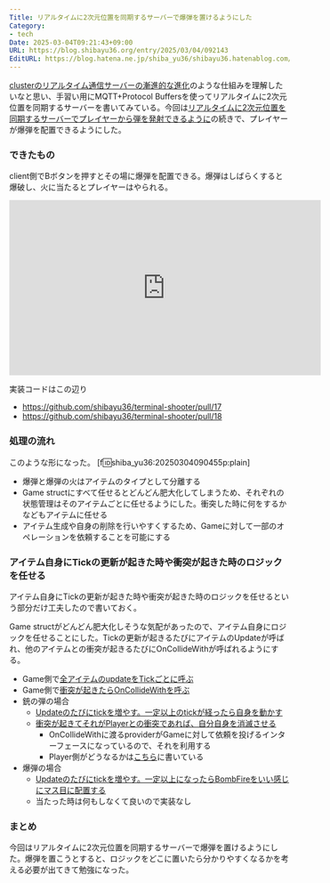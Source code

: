 ```yaml
---
Title: リアルタイムに2次元位置を同期するサーバーで爆弾を置けるようにした
Category:
- tech
Date: 2025-03-04T09:21:43+09:00
URL: https://blog.shibayu36.org/entry/2025/03/04/092143
EditURL: https://blog.hatena.ne.jp/shiba_yu36/shibayu36.hatenablog.com/atom/entry/6802418398332828829
---
```


[clusterのリアルタイム通信サーバーの漸進的な進化](https://tech-blog.cluster.mu/entry/2022/04/13/143058)のような仕組みを理解したいなと思い、手習い用にMQTT+Protocol Buffersを使ってリアルタイムに2次元位置を同期するサーバーを書いてみている。今回は[リアルタイムに2次元位置を同期するサーバーでプレイヤーから弾を発射できるように](https://blog.shibayu36.org/entry/2025/01/12/101103)の続きで、プレイヤーが爆弾を配置できるようにした。

### できたもの
client側でBボタンを押すとその場に爆弾を配置できる。爆弾はしばらくすると爆破し、火に当たるとプレイヤーはやられる。

<iframe width="560" height="315" src="https://www.youtube.com/embed/GkMNmrKYuWs?si=DtvSSuD5L-No_OqM" title="YouTube video player" frameborder="0" allow="accelerometer; autoplay; clipboard-write; encrypted-media; gyroscope; picture-in-picture; web-share" referrerpolicy="strict-origin-when-cross-origin" allowfullscreen></iframe>

実装コードはこの辺り

- https://github.com/shibayu36/terminal-shooter/pull/17
- https://github.com/shibayu36/terminal-shooter/pull/18

### 処理の流れ
このような形になった。
[f:id:shiba_yu36:20250304090455p:plain]

- 爆弾と爆弾の火はアイテムのタイプとして分離する
- Game structにすべて任せるとどんどん肥大化してしまうため、それぞれの状態管理はそのアイテムごとに任せるようにした。衝突した時に何をするかなどもアイテムに任せる
- アイテム生成や自身の削除を行いやすくするため、Gameに対して一部のオペレーションを依頼することを可能にする

### アイテム自身にTickの更新が起きた時や衝突が起きた時のロジックを任せる
アイテム自身にTickの更新が起きた時や衝突が起きた時のロジックを任せるという部分だけ工夫したので書いておく。

Game structがどんどん肥大化しそうな気配があったので、アイテム自身にロジックを任せることにした。Tickの更新が起きるたびにアイテムのUpdateが呼ばれ、他のアイテムとの衝突が起きるたびにOnCollideWithが呼ばれるようにする。

- Game側で[全アイテムのupdateをTickごとに呼ぶ](https://github.com/shibayu36/terminal-shooter/blob/8b9d2acb0428d04a1d3faa22f7976bf653fd0e16/server/game/game.go#L96-L100)
- Game側で[衝突が起きたらOnCollideWithを呼ぶ](https://github.com/shibayu36/terminal-shooter/blob/8b9d2acb0428d04a1d3faa22f7976bf653fd0e16/server/game/game.go#L108-L116)
- 銃の弾の場合
    - [Updateのたびにtickを増やす。一定以上のtickが経ったら自身を動かす](https://github.com/shibayu36/terminal-shooter/blob/8b9d2acb0428d04a1d3faa22f7976bf653fd0e16/server/game/bullet.go#L44-L63)
    - [衝突が起きてそれがPlayerとの衝突であれば、自分自身を消滅させる](https://github.com/shibayu36/terminal-shooter/blob/8b9d2acb0428d04a1d3faa22f7976bf653fd0e16/server/game/bullet.go#L65-L74)
        - OnCollideWithに渡るproviderがGameに対して依頼を投げるインターフェースになっているので、それを利用する
        - Player側がどうなるかは[こちら](https://github.com/shibayu36/terminal-shooter/blob/8b9d2acb0428d04a1d3faa22f7976bf653fd0e16/server/game/player.go#L105-L109)に書いている
- 爆弾の場合
    - [Updateのたびにtickを増やす。一定以上になったらBombFireをいい感じにマス目に配置する](https://github.com/shibayu36/terminal-shooter/blob/8b9d2acb0428d04a1d3faa22f7976bf653fd0e16/server/game/bomb.go#L49-L79)
    - 当たった時は何もしなくて良いので実装なし

### まとめ
今回はリアルタイムに2次元位置を同期するサーバーで爆弾を置けるようにした。爆弾を置こうとすると、ロジックをどこに置いたら分かりやすくなるかを考える必要が出てきて勉強になった。
